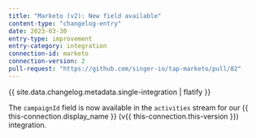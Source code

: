 ```yaml
---
title: "Marketo (v2): New field available"
content-type: "changelog-entry"
date: 2023-03-30
entry-type: improvement
entry-category: integration
connection-id: marketo
connection-version: 2
pull-request: "https://github.com/singer-io/tap-marketo/pull/82"
---
```

{{ site.data.changelog.metadata.single-integration | flatify }}

The `campaignId` field is now available in the `activities` stream for our {{ this-connection.display_name }} (v{{ this-connection.this-version }}) integration.